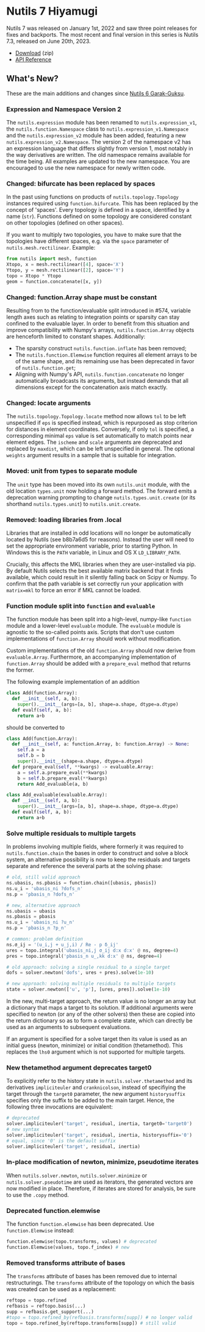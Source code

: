 # Nutils 7 Hiyamugi

Nutils 7 was released on January 1st, 2022 and saw three point releases for
fixes and backports. The most recent and final version in this series is Nutils
7.3, released on June 20th, 2023.
- [Download](https://github.com/evalf/nutils/archive/refs/tags/v7.3.zip) (zip)
- [API Reference](https://docs.nutils.org/en/v7.3/)

## What's New?

These are the main additions and changes since [Nutils 6
Garak-Guksu](release-6.md).

### Expression and Namespace Version 2

The `nutils.expression` module has been renamed to `nutils.expression_v1`, the
`nutils.function.Namespace` class to `nutils.expression_v1.Namespace` and the
`nutils.expression_v2` module has been added, featuring a new
`nutils.expression_v2.Namespace`. The version 2 of the namespace v2 has an
expression language that differs slightly from version 1, most notably in the
way derivatives are written. The old namespace remains available for the time
being. All examples are updated to the new namespace. You are encouraged to use
the new namespace for newly written code.

### Changed: bifurcate has been replaced by spaces

In the past using functions on products of `nutils.topology.Topology` instances
required using `function.bifurcate`. This has been replaced by the concept of
'spaces'. Every topology is defined in a space, identified by a name (`str`).
Functions defined on some topology are considered constant on other topologies
(defined on other spaces).

If you want to multiply two topologies, you have to make sure that the
topologies have different spaces, e.g. via the `space` parameter of
`nutils.mesh.rectilinear`. Example:

```python
from nutils import mesh, function
Xtopo, x = mesh.rectilinear([4], space='X')
Ytopo, y = mesh.rectilinear([2], space='Y')
topo = Xtopo * Ytopo
geom = function.concatenate([x, y])
```

### Changed: function.Array shape must be constant

Resulting from to the function/evaluable split introduced in #574, variable
length axes such as relating to integration points or sparsity can stay
confined to the evaluable layer. In order to benefit from this situation and
improve compatibility with Numpy's arrays, `nutils.function.Array` objects are
henceforth limited to constant shapes. Additionally:

- The sparsity construct `nutils.function.inflate` has been removed;
- The `nutils.function.Elemwise` function requires all element arrays to be of
  the same shape, and its remaining use has been deprecated in favor of
  `nutils.function.get`;
- Aligning with Numpy's API, `nutils.function.concatenate` no longer
  automatically broadcasts its arguments, but instead demands that all
  dimensions except for the concatenation axis match exactly.

### Changed: locate arguments

The `nutils.topology.Topology.locate` method now allows `tol` to be left
unspecified if `eps` is specified instead, which is repurposed as stop
criterion for distances in element coordinates. Conversely, if only `tol` is
specified, a corresponding minimal `eps` value is set automatically to match
points near element edges. The `ischeme` and `scale` arguments are deprecated
and replaced by `maxdist`, which can be left unspecified in general. The
optional `weights` argument results in a sample that is suitable for
integration.

### Moved: unit from types to separate module

The `unit` type has been moved into its own `nutils.unit` module, with the old
location `types.unit` now holding a forward method. The forward emits a
deprecation warning prompting to change `nutils.types.unit.create` (or its
shorthand `nutils.types.unit`) to `nutils.unit.create`.

### Removed: loading libraries from .local

Libraries that are installed in odd locations will no longer be automatically
located by Nutils (see b8b7a6d5 for reasons). Instead the user will need to set
the appropriate environment variable, prior to starting Python. In Windows this
is the `PATH` variable, in Linux and OS X `LD_LIBRARY_PATH`.

Crucially, this affects the MKL libraries when they are user-installed via pip.
By default Nutils selects the best available matrix backend that it finds
available, which could result in it silently falling back on Scipy or Numpy. To
confirm that the path variable is set correctly run your application with
`matrix=mkl` to force an error if MKL cannot be loaded.

### Function module split into `function` and `evaluable`

The function module has been split into a high-level, numpy-like `function`
module and a lower-level `evaluable` module. The `evaluable` module is agnostic
to the so-called points axis. Scripts that don't use custom implementations of
`function.Array` should work without modification.

Custom implementations of the old `function.Array` should now derive from
`evaluable.Array`. Furthermore, an accompanying implementation of
`function.Array` should be added with a `prepare_eval` method that returns the
former.

The following example implementation of an addition

```python
class Add(function.Array):
  def __init__(self, a, b):
    super().__init__(args=[a, b], shape=a.shape, dtype=a.dtype)
  def evalf(self, a, b):
    return a+b
```

should be converted to

```python
class Add(function.Array):
  def __init__(self, a: function.Array, b: function.Array) -> None:
    self.a = a
    self.b = b
    super().__init__(shape=a.shape, dtype=a.dtype)
  def prepare_eval(self, **kwargs) -> evaluable.Array:
    a = self.a.prepare_eval(**kwargs)
    b = self.b.prepare_eval(**kwargs)
    return Add_evaluable(a, b)

class Add_evaluable(evaluable.Array):
  def __init__(self, a, b):
    super().__init__(args=[a, b], shape=a.shape, dtype=a.dtype)
  def evalf(self, a, b):
    return a+b
```

### Solve multiple residuals to multiple targets

In problems involving multiple fields, where formerly it was required to
`nutils.function.chain` the bases in order to construct and solve a block
system, an alternative possibility is now to keep the residuals and targets
separate and reference the several parts at the solving phase:

```python
# old, still valid approach
ns.ubasis, ns.pbasis = function.chain([ubasis, pbasis])
ns.u_i = 'ubasis_ni ?dofs_n'
ns.p = 'pbasis_n ?dofs_n'

# new, alternative approach
ns.ubasis = ubasis
ns.pbasis = pbasis
ns.u_i = 'ubasis_ni ?u_n'
ns.p = 'pbasis_n ?p_n'

# common: problem definition
ns.σ_ij = '(u_i,j + u_j,i) / Re - p δ_ij'
ures = topo.integral('ubasis_ni,j σ_ij d:x d:x' @ ns, degree=4)
pres = topo.integral('pbasis_n u_,kk d:x' @ ns, degree=4)

# old approach: solving a single residual to a single target
dofs = solver.newton('dofs', ures + pres).solve(1e-10)

# new approach: solving multiple residuals to multiple targets
state = solver.newton(['u', 'p'], [ures, pres]).solve(1e-10)
```

In the new, multi-target approach, the return value is no longer an array but a
dictionary that maps a target to its solution. If additional arguments were
specified to newton (or any of the other solvers) then these are copied into
the return dictionary so as to form a complete state, which can directly be
used as an arguments to subsequent evaluations.

If an argument is specified for a solve target then its value is used as an
initial guess (newton, minimize) or initial condition (thetamethod). This
replaces the `lhs0` argument which is not supported for multiple targets.

### New thetamethod argument deprecates target0

To explicitly refer to the history state in `nutils.solver.thetamethod` and its
derivatives `impliciteuler` and `cranknicolson`, instead of specifiying the
target through the `target0` parameter, the new argument `historysuffix`
specifies only the suffix to be added to the main target. Hence, the following
three invocations are equivalent:

```python
# deprecated
solver.impliciteuler('target', residual, inertia, target0='target0')
# new syntax
solver.impliciteuler('target', residual, inertia, historysuffix='0')
# equal, since '0' is the default suffix
solver.impliciteuler('target', residual, inertia)
```

### In-place modification of newton, minimize, pseudotime iterates

When `nutils.solver.newton`, `nutils.solver.minimize` or
`nutils.solver.pseudotime` are used as iterators, the generated vectors are now
modified in place. Therefore, if iterates are stored for analysis, be sure to
use the `.copy` method.

### Deprecated function.elemwise

The function `function.elemwise` has been deprecated. Use `function.Elemwise`
instead:

```python
function.elemwise(topo.transforms, values) # deprecated
function.Elemwise(values, topo.f_index) # new
```

### Removed transforms attribute of bases

The `transforms` attribute of bases has been removed due to internal
restructurings. The `transforms` attribute of the topology on which the
basis was created can be used as a replacement:

```python
reftopo = topo.refined
refbasis = reftopo.basis(...)
supp = refbasis.get_support(...)
#topo = topo.refined_by(refbasis.transforms[supp]) # no longer valid
topo = topo.refined_by(reftopo.transforms[supp]) # still valid
```

